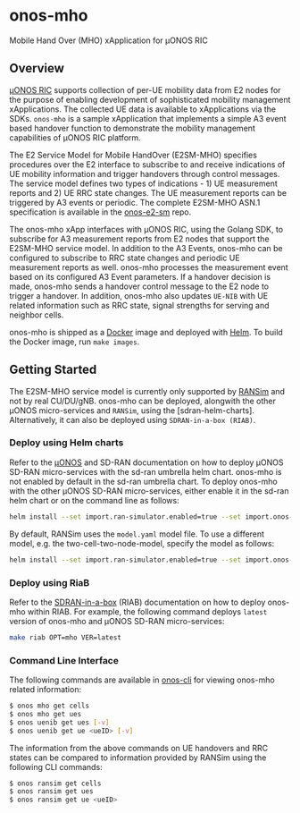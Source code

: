# onos-mho
Mobile Hand Over (MHO) xApplication for µONOS RIC

## Overview 
[µONOS RIC](https://docs.sd-ran.org/master/index.html)  supports collection of per-UE mobility data from E2 nodes for the purpose of enabling development of sophisticated mobility management xApplications. The collected UE data is available to xApplications via the SDKs. `onos-mho` is a sample xApplication that implements a simple A3 event based handover function to demonstrate the mobility management capabilities of µONOS RIC platform.

The E2 Service Model for Mobile HandOver (E2SM-MHO) specifies procedures over the E2 interface to subscribe to and receive indications of UE mobility information and trigger handovers through control messages. The service model defines two types of indications - 1) UE measurement reports and 2) UE RRC state changes. The UE measurement reports can be triggered by A3 events or periodic. The complete E2SM-MHO ASN.1 specification is available in the
[onos-e2-sm](https://github.com/onosproject/onos-e2-sm/blob/master/servicemodels/e2sm_mho/v1/e2sm-mho.asn1) repo.

The onos-mho xApp interfaces with µONOS RIC, using the Golang SDK, to subscribe for A3 measurement reports from E2 nodes that support the E2SM-MHO service model.  In addition to the A3 Events, onos-mho can be configured to subscribe to RRC state changes and periodic UE measurement reports as well. onos-mho processes the measurement event based on its configured A3 Event parameters. If a handover decision is made, onos-mho sends a handover control message to the E2 node to trigger a handover. In addition, onos-mho also updates `UE-NIB` with UE related information such as RRC state, signal strengths for serving and neighbor cells.

onos-mho is shipped as a [Docker](https://www.docker.com/) image and deployed with [Helm](https://helm.sh/). To build the Docker image, run `make images`.

## Getting Started
The E2SM-MHO service model is currently only supported by [RANSim](https://github.com/onosproject/ran-simulator) and not by real CU/DU/gNB. onos-mho can be deployed, alongwith the other µONOS micro-services and `RANSim`, using the [sdran-helm-charts]. Alternatively, it can also be deployed using `SDRAN-in-a-box (RIAB)`.

### Deploy using Helm charts

Refer to the [µONOS](https://docs.onosproject.org/developers/deploy_with_helm/) and SD-RAN documentation on how to deploy µONOS SD-RAN micro-services with the sd-ran umbrella helm chart. onos-mho is not enabled by default in the sd-ran umbrella chart. To deploy onos-mho with the other µONOS SD-RAN micro-services, either enable it in the sd-ran helm chart or on the command line as follows:
```bash
helm install --set import.ran-simulator.enabled=true --set import.onos-mho.enabled=true sd-ran sd-ran
```
By default, RANSim uses the `model.yaml` model file. To use a different model, e.g. the two-cell-two-node-model, specify the model as follows:
```bash
helm install --set import.ran-simulator.enabled=true --set import.onos-mho.enabled=true --set ran-simulator.pci.modelName=two-cell-two-node-model sd-ran sd-ran
```

### Deploy using RiaB

Refer to the [SDRAN-in-a-box](https://docs.sd-ran.org/master/riab_install_index.html) (RIAB) documentation on how to deploy onos-mho within RIAB. For example, the following command deploys `latest` version of onos-mho and µONOS SD-RAN micro-services:
```bash
make riab OPT=mho VER=latest
```

### Command Line Interface
The following commands are available in [onos-cli](https://github.com/onosproject/onos-cli) for viewing onos-mho related information:
```bash
$ onos mho get cells
$ onos mho get ues
$ onos uenib get ues [-v]
$ onos uenib get ue <ueID> [-v]
```
The information from the above commands on UE handovers and RRC states can be compared to information provided by RANSim using the following CLI commands:
```bash
$ onos ransim get cells
$ onos ransim get ues
$ onos ransim get ue <ueID>
```
